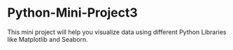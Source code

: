 # Python-Mini-Project3
This mini project will help you visualize data using different Python Libraries like Matplotlib and Seaborn.
